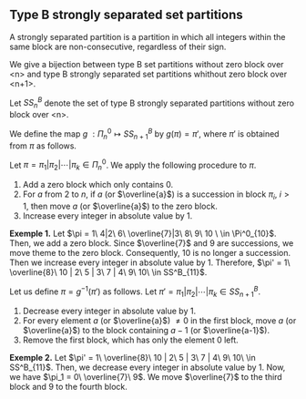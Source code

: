 ## Type B strongly separated set partitions
A strongly separated partition is a partition in which all integers within the same block are non-consecutive, regardless of their sign.

We give a bijection between type B set partitions without zero block over \<n> and type B strongly separated set partitions whithout zero block over <n+1>.

Let $SS^B_n$ denote the set of type B strongly separated partitions without zero block over \<n>.

We define the map $g\ : \Pi^0_n \mapsto SS^B_{n+1}$ by $g(\pi) = \pi'$, where $\pi'$ is obtained from $\pi$ as follows.

Let $\pi = \pi_1 | \pi_2 | \cdots | \pi_k \in \Pi^0_n$. We apply the following procedure to $\pi$.

1. Add a zero block which only contains $0$.
2. For $a$ from $2$ to $n$, if $a$ (or $\overline{a}$) is a succession in block $\pi_i$, $i>1$, then move $a$ (or $\overline{a}$) to the zero block.
3. Increase every integer in absolute value by $1$.

**Exemple 1.** Let $\pi = 1\ 4|2\ 6\ \overline{7}|3\ 8\ 9\ 10 \ \in \Pi^0_{10}$. Then, we add a zero block. Since $\overline{7}$ and $9$ are successions, we move theme to the zero block. Consequently, $10$ is no longer a succession. Then we increase every integer in absolute value by 1. Therefore, $\pi' = 1\ \overline{8}\ 10 | 2\ 5 | 3\ 7 | 4\ 9\ 10\ \in SS^B_{11}$.

Let us define $\pi = g^{-1}(\pi')$ as follows. Let $\pi' = \pi_1 | \pi_2 | \cdots | \pi_k \in SS^B_{n+1}$.

1. Decrease every integer in absolute value by 1.
2. For every element $a$ (or $\overline{a}$) $\ne 0$ in the first block, move $a$ (or $\overline{a}$) to the block containing $a-1$ (or $\overline{a-1}$).
3. Remove the first block, which has only the element $0$ left.

**Exemple 2.** Let $\pi' = 1\ \overline{8}\ 10 | 2\ 5 | 3\ 7 | 4\ 9\ 10\ \in SS^B_{11}$. Then, we decrease every integer in absolute value by 1. Now, we have $\pi_1 = 0\ \overline{7}\ 9$. We move $\overline{7}$ to the third block and $9$ to the fourth block.
